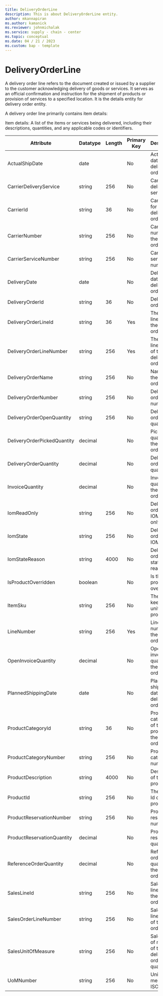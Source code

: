 ```yaml
---
title: DeliveryOrderLine
description: This is about DeliveryOrderLine entity.
author: mkannapiran
ms.author: kamanick
ms.reviewer: johnmichalak
ms.service: supply - chain - center
ms.topic: conceptual
ms.date: 04 / 21 / 2023
ms.custom: bap - template
---
```


# **DeliveryOrderLine**

A delivery order line refers to the document created or issued by a supplier to the customer acknowledging delivery of goods or services. It serves as an official confirmation and instruction for the shipment of products or provision of services to a specified location. It is the details entity for delivery order entity.

A delivery order line primarily contains item details:

Item details: A list of the items or services being delivered, including their descriptions, quantities, and any applicable codes or identifiers.


|	Attribute	|	Datatype	|	Length	|	Primary Key	|	Description	|
|---------------|--------|------|----------|-----------|
|	ActualShipDate	|	date	|		|	No	|	Actual ship date of the delivery order line	|
|	CarrierDeliveryService	|	string	|	256	|	No	|	Carrier delivery service	|
|	CarrierId	|	string	|	36	|	No	|	Carrier Id for the delivery order line	|
|	CarrierNumber	|	string	|	256	|	No	|	Carrier number for the delivery order line	|
|	CarrierServiceNumber	|	string	|	256	|	No	|	Carrier service number	|
|	DeliveryDate	|	date	|		|	No	|	Delivery date of the delivery order	|
|	DeliveryOrderId	|	string	|	36	|	No	|	Delivery order iD	|
|	DeliveryOrderLineId	|	string	|	36	|	Yes	|	The unique line Id of the delivery order	|
|	DeliveryOrderLineNumber	|	string	|	256	|	Yes	|	The unique line number of the delivery order	|
|	DeliveryOrderName	|	string	|	256	|	No	|	Name of the delivery order	|
|	DeliveryOrderNumber	|	string	|	256	|	No	|	Delivery order number	|
|	DeliveryOrderOpenQuantity	|	string	|	256	|	No	|	Delivery order open quantity	|
|	DeliveryOrderPickedQuantity	|	decimal	|		|	No	|	Picked quantity for the delivery order line	|
|	DeliveryOrderQuantity	|	decimal	|		|	No	|	Delivery order quantity	|
|	InvoiceQuantity	|	decimal	|		|	No	|	Invoice quantity of the delivery order line	|
|	IomReadOnly	|	string	|	256	|	No	|	Delivery order line IOM read only	|
|	IomState	|	string	|	256	|	No	|	Delivery order line IOM state	|
|	IomStateReason	|	string	|	4000	|	No	|	Delivery order IOM state reason	|
|	IsProductOverridden	|	boolean	|		|	No	|	Is this product overridden	|
|	ItemSku	|	string	|	256	|	No	|	The stock keeping unit of the product	|
|	LineNumber	|	string	|	256	|	Yes	|	Line number of the delivery order line	|
|	OpenInvoiceQuantity	|	decimal	|		|	No	|	Open invoice quantity for the delivery order line	|
|	PlannedShippingDate	|	date	|		|	No	|	Planned shipping date for the delivery order line	|
|	ProductCategoryId	|	string	|	36	|	No	|	Product category Id of the product in the delivery order	|
|	ProductCategoryNumber	|	string	|	256	|	No	|	Product category number	|
|	ProductDescription	|	string	|	4000	|	No	|	Description of the product	|
|	ProductId	|	string	|	256	|	No	|	The unique Id of the product	|
|	ProductReservationNumber	|	string	|	256	|	No	|	Product reservation number	|
|	ProductReservationQuantity	|	decimal	|		|	No	|	Product reservation quantity	|
|	ReferenceOrderQuantity	|	decimal	|		|	No	|	Reference order quantity for the delivery order line	|
|	SalesLineId	|	string	|	256	|	No	|	Sales order line id of the sales order	|
|	SalesOrderLineNumber	|	string	|	256	|	No	|	Sales order line number of the sales order	|
|	SalesUnitOfMeasure	|	string	|	256	|	No	|	Sales unit of measure of the delivery order line quantity	|
|	UoMNumber	|	string	|	256	|	No	|	Unit of measure ISO code	|
